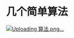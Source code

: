 # 几个简单算法
[![Uploading 算法.png…]()](https://github.com/huamaotang/MY/blob/main/image/%E7%AE%97%E6%B3%95.png?raw=true)
